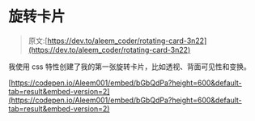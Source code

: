 # 旋转卡片

> 原文:[https://dev.to/aleem_coder/rotating-card-3n22](https://dev.to/aleem_coder/rotating-card-3n22)

我使用 css 特性创建了我的第一张旋转卡片，比如透视、背面可见性和变换。

[https://codepen.io/Aleem001/embed/bGbQdPa?height=600&default-tab=result&embed-version=2](https://codepen.io/Aleem001/embed/bGbQdPa?height=600&default-tab=result&embed-version=2)
